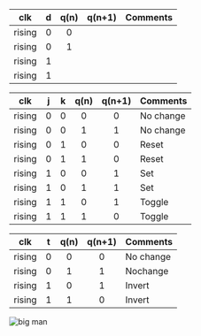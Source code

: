 
 | **clk** | **d** | **q(n)** | **q(n+1)** | **Comments** |
   | :-: | :-: | :-: | :-: | :-- |
   | rising | 0 | 0 |  |  |
   | rising | 0 | 1 |  |  |
   | rising | 1 |  |  |  |
   | rising | 1 |  |  |  |

   | **clk** | **j** | **k** | **q(n)** | **q(n+1)** | **Comments** |
   | :-: | :-: | :-: | :-: | :-: | :-- |
   | rising | 0 | 0 | 0 | 0 | No change |
   | rising | 0 | 0 | 1 | 1 | No change |
   | rising | 0 | 1 | 0 | 0 | Reset |
   | rising | 0 | 1 | 1 | 0 | Reset |
   | rising | 1 | 0 | 0 | 1 | Set |
   | rising | 1 | 0 | 1 | 1 | Set |
   | rising | 1 | 1 | 0 | 1 | Toggle |
   | rising | 1 | 1 | 1 | 0 | Toggle |

   | **clk** | **t** | **q(n)** | **q(n+1)** | **Comments** |
   | :-: | :-: | :-: | :-: | :-- |
   | rising | 0 | 0 | 0 | No change |
   | rising | 0 | 1 | 1 | Nochange |
   | rising | 1 | 0 | 1 | Invert |
   | rising | 1 | 1 | 0 | Invert |

![big man](https://user-images.githubusercontent.com/99683944/158199185-abd50713-6a69-47d3-b8c2-75409b6b0dfa.png)
